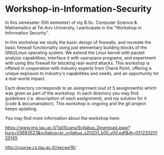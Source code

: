 # Workshop-in-Information-Security
In this semeseter (5th semester) of my B.Sc. Computer Science & Mathematics at Tel Aviv University, I participate in the "Workshop in Information Security".

In this workshop we study the basic design of firewalls, and recreate the basic firewall functionality using just elementary building blocks of the GNU/Linux operating system.
We extend the Linux kernel with packet analysis capabilities, interface it with userspace programs, and experiment with using this firewall for blocking real-world attacks.
This workshop is offered in cooperation with industry experts from Check Point, offering a unique exposure to industry's capabilities and needs, and an opportunity for a real-world impact.

Each directory corresponds to an assignment (out of 5 assignments) which was given as part of the workshop.
In each directory you may find guidelines (i.e. descripition of each assignment), and my solution for it (code & documantation).
This workshop is ongoing and the git project keeps updating.

You may find more information about the workshop here:

https://www.ims.tau.ac.il/Tal/Scans/Syllabus_Download.aspx?kurs=03683523&syllabus=kr_syllabus_s20201_k00_v00.pdf&dt=05122020120145

http://course.cs.tau.ac.il//secws16/
